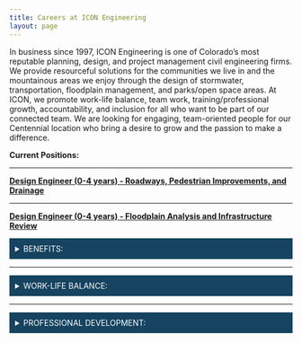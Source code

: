 ```yaml
---
title: Careers at ICON Engineering
layout: page
---
```


In business since 1997, ICON Engineering is one of Colorado’s most reputable planning, design, and project management civil engineering firms. We provide resourceful solutions for the communities we live in and the mountainous areas we enjoy through the design of stormwater, transportation, floodplain management, and parks/open space areas. At ICON, we promote work-life balance, team work, training/professional growth, accountability, and inclusion for all who want to be part of our connected team. We are looking for engaging, team-oriented people for our Centennial location who bring a desire to grow and the passion to make a difference.

**Current Positions:**

<hr>

<a href="/careers/EI_Roadway" target="_blank"> <b>Design Engineer (0-4 years) - Roadways, Pedestrian Improvements, and Drainage</b></a>

<hr>

<!---
<hr>

<a href="/careers/PE_Storm" target="_blank"> <b>Project Engineer (5-10 years) - Stormwater, Drainage, Floodplain Management</b></a>

<hr>

<a href="/careers/EI_Storm" target="_blank"> <b>Design Engineer (0-4 years) - Stormwater and Planning</b></a>

<a href="/careers/EI_Stream_Restoration" target="_blank"> <b>Design Engineer (0-4 years) - Stream Restoration</b></a>

<hr>
-->

<a href="/careers/EI_FPAnalysis_&_Inf" target="_blank"> <b>Design Engineer (0-4 years) - Floodplain Analysis and Infrastructure Review</b></a>
<div style="background-color:#154360;color:#FDFEFE;padding:10px;">
  <details>
  <summary style="color:#FDFEFE; font-style:bold;">BENEFITS:</summary>

  The benefit of working for a growing firm with 30+ employees is the opportunity to make a difference, work on a variety of projects, affect company culture, and implement positive change. Our rewards package includes a competitive salary with professional/career growth opportunities, medical/dental/vision/life/disability insurance, 8 paid holidays, accruing PTO, 401(k), performance-based bonuses, RTD Eco Pass, and fees paid for professional society participation.

  </details>
</div>

<hr>


<div style="background-color:#154360;color:#FDFEFE;padding:10px;">
  <details>
  <summary style="color:#FDFEFE; font-style:bold;">WORK-LIFE BALANCE:</summary>

  With ICON’s flex-time work environment, we work 4.5 days a week (four 9-hour days and a half day on Friday). You also have the option to work two of those days from a home office. At ICON, you will enjoy interacting with good people, collaborate in engaging design conversations, socialize at various company sponsored and social events (including happy hours, bowling, chili cook-off, super bowl squares, and holiday parties), become involved with internal committees, and it’s important to us that you work toward achieving your personal and career goals.

  </details>
</div>

<hr>


 <div style="background-color:#154360;color:#FDFEFE;padding:10px;">
   <details>
   <summary style="color:#FDFEFE; font-style:bold;">PROFESSIONAL DEVELOPMENT:</summary>

   To help our staff stay current in our industry, we provide monthly “lunch and learn” sessions in the office, providing an opportunity to do exactly that: have lunch together and learn something new! We also do monthly Field Visits followed by a Happy Hour where staff can listen to project design details on site, understand lessons learned, and see the real-life results of their work… followed by some social time. Lastly, we pay for membership dues to professional organizations and attendance at professional conferences/seminars to enhance our knowledge in our areas of expertise.

   </details>
 </div>
